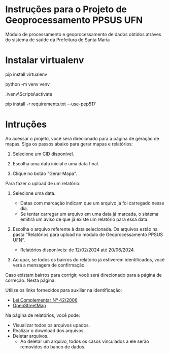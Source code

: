 ﻿# Instruções para o Projeto de Geoprocessamento PPSUS UFN
 
Módulo de processamento e geoprocessamento de dados obtidos atráves do sistema de saúde da Prefeitura de Santa Maria



# Instalar virtualenv

pip install virtualenv

python -m venv venv

.\venv\Scripts\activate

pip install -r requirements.txt --use-pep517

# Intruções

Ao acessar o projeto, você será direcionado para a página de geração de mapas. Siga os passos abaixo para gerar mapas e relatórios:

1.	Selecione um CID disponível.

2.	Escolha uma data inicial e uma data final.

3.	Clique no botão "Gerar Mapa".

Para fazer o upload de um relatório:
1.	Selecione uma data.
    - Datas com marcação indicam que um arquivo já foi carregado nesse dia.
    - Se tentar carregar um arquivo em uma data já marcada, o sistema emitirá um aviso de que já existe um relatório para essa data.

2.	Escolha o arquivo referente à data selecionada. Os arquivos estão na pasta “Relatórios para upload no módulo de Geoprocessamento PPSUS UFN”.
    -	Relatórios disponíveis: de 12/02/2024 até 20/06/2024.

3.	Ao upar, se todos os bairros do relatório já estiverem identificados, você verá a mensagem de confirmação.

Caso existam bairros para corrigir, você será direcionado para a página de correção. Nesta página:

Utilize os links fornecidos para auxiliar na identificação:

- [Lei Complementar Nº 42/2006](https://leismunicipais.com.br/a/rs/s/santa-maria/lei-complementar/2006/4/42/lei-complementar-n-42-2006-cria-unidades-urbanas-altera-a-divisao-urbana-de-santa-maria-da-nova-denominacao-aos-bairros-e-revoga-a-lei-municipal-n-2770-86-de-02-071986-artigos-2-a-25-e-da-outras-providencias)
- [OpenStreetMap](https://www.openstreetmap.org/#map=12/-29.6885/-53.7997)

      

Na página de relatórios, você pode:

-	Visualizar todos os arquivos upados.
-	Realizar o download dos arquivos.
 -	Deletar arquivos.
    -	Ao deletar um arquivo, todos os casos vinculados a ele serão removidos do banco de dados.
